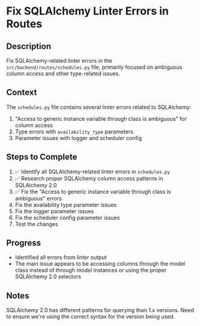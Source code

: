 # Fix SQLAlchemy Linter Errors in Routes

## Description
Fix SQLAlchemy-related linter errors in the `src/backend/routes/schedules.py` file, primarily focused on ambiguous column access and other type-related issues.

## Context
The `schedules.py` file contains several linter errors related to SQLAlchemy:
1. "Access to generic instance variable through class is ambiguous" for column access
2. Type errors with `availability_type` parameters
3. Parameter issues with logger and scheduler config

## Steps to Complete
1. ✅ Identify all SQLAlchemy-related linter errors in `schedules.py`
2. ✅ Research proper SQLAlchemy column access patterns in SQLAlchemy 2.0
3. ✅ Fix the "Access to generic instance variable through class is ambiguous" errors
4. Fix the availability type parameter issues
5. Fix the logger parameter issues
6. Fix the scheduler config parameter issues
7. Test the changes

## Progress
- Identified all errors from linter output
- The main issue appears to be accessing columns through the model class instead of through model instances or using the proper SQLAlchemy 2.0 selectors

## Notes
SQLAlchemy 2.0 has different patterns for querying than 1.x versions. Need to ensure we're using the correct syntax for the version being used.